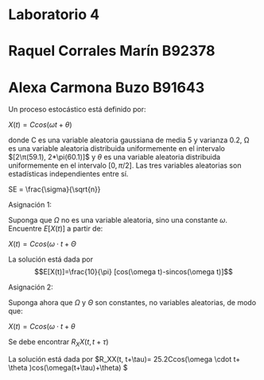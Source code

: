 # Laboratorio 4
# Raquel Corrales Marín B92378
# Alexa Carmona Buzo B91643

Un proceso estocástico está definido por:

$X(t) = Ccos(ωt + θ)$

donde C es una variable aleatoria gaussiana de media 5 y varianza 0.2, Ω es una variable aleatoria distribuida uniformemente en el intervalo $[2\π(59.1), 2*\pi(60.1)]$ y $\theta$ es una variable aleatoria distribuida uniformemente en el intervalo $[0, \pi/2]$. Las tres variables aleatorias son estadísticas independientes entre sí.


SE = \frac{\sigma}{\sqrt{n}}



Asignación 1:

Suponga que $\Omega$ no es una variable aleatoria, sino una constante $\omega$. Encuentre $E[X(t)]$ a partir de:

$X(t)= Ccos(\omega \cdot t+ \Theta$

La solución está dada por $$E[X(t)]=\frac{10}{\pi} [cos(\omega t)-sincos(\omega t)]$$ 

Asignación 2:

Suponga ahora que $\Omega$ y $\Theta$ son constantes, no variables aleatorias, de modo que:

$X(t)= Ccos(\omega \cdot t+ \theta$

Se debe encontrar $R_XX(t, t+\tau)$

La solución está dada por $R_XX(t, t+\tau)= 25.2Ccos(\omega \cdot t+ \theta )cos(\omega(t+\tau)+\theta) $ 

